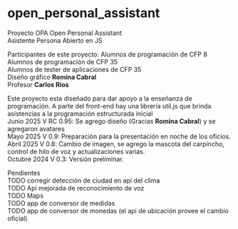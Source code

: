 # open_personal_assistant
Proyecto OPA Open Personal Assistant<br>
Asistente Persona Abierto en JS<br>

Participantes de este proyecto:
        Alumnos de programación de CFP 8<br>
        Alumnos de programación de CFP 35<br>
        Alumnos de tester de aplicaciones de CFP 35<br>
        Diseño gráfico <strong>Romina Cabral</strong><br>
        Profesor <strong>Carlos Rios</strong><br>

Este proyecto esta diseñado para dar apoyo a la enseñanza de programación. A parte del front-end hay una librería util.js que brinda asistencias a la programación estructurada inicial<br>
Junio       2025 V RC 0.95: Se agrego diseño (Gracias <strong>Romina Cabral</strong>) y se agregaron avatares<br>
Mayo        2025 V 0.9: Preparación para la presentación en noche de los oficios.<br>
Abril       2025 V 0.8: Cambio de imagen, se agrego la mascota del carpincho, control de hilo de voz y actualizaciones varias.<br>
Octubre     2024 V 0.3: Versión preliminar.<br>


Pendientes<br>
TODO corregir detección de ciudad en api del clima<br>
TODO Api mejorada de reconocimiento de voz<br>
TODO Maps<br>
TODO app de conversor de medidas<br>
TODO app de conversor de monedas	(el api de ubicación provee el cambio oficial)<br>

